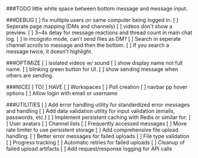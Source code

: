 ###TODO
little white space between bottom message and message input.

###DEBUG
[ ] fix multiple users on same computer being logged in.
[ ] Seperate page mapping (DMs and channels)
[ ] videos don't show a preview.
[ ] 3~4s delay for message reactions and thread count in main chat log.
[ ] in incognito mode, can't send files as DM?
[ ] Search in seperate channel scrolls to message and then the bottom.
[ ] If you search a message twice, it doesn't highlight.


###OPTIMIZE
[ ] isolated videos w/ sound
[ ] show display name not full name.
[ ] blinking green button for UI.
[ ] show sending message when others are sending.


###NICE[ ] TO[ ] HAVE
[ ] Workspaces
[ ] Poll creation
[ ] navbar pp hover options
[ ] Allow login with email or username



###UTILITIES
[ ] Add error handling utility for standardized error messages and handling
[ ] Add data validation utility for input validation (emails, passwords, etc.)
[ ] Implement persistent caching with Redis or similar for:
  [ ] User avatars
  [ ] Channel lists
  [ ] Frequently accessed messages
[ ] Move rate limiter to use persistent storage
[ ] Add comprehensive file upload handling:
  [ ]  Better error messages for failed uploads
  [ ]  File type validation
  [ ]  Progress tracking
  [ ]  Automatic retries for failed uploads
  [ ]  Cleanup of failed upload artifacts
[ ] Add request/response logging for API calls
